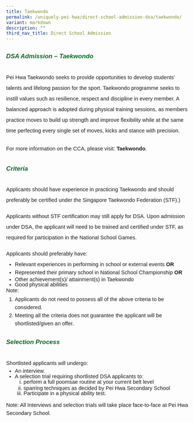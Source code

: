 ```yaml
---
title: Taekwondo
permalink: /uniquely-pei-hwa/direct-school-admission-dsa/taekwondo/
variant: markdown
description: ""
third_nav_title: Direct School Admission
---
```

<h6 style="color:#0B6623;font-family:sans-serif;font-weight:bold;margin-top:30px;"><strong style="font-family:sans-serif;font-size:17px;color:#0B6623;">DSA Admission – Taekwondo</strong></h6>

<p style="font-size:14.5px; line-height:2;margin-top:0px; font-family:sans-serif">Pei Hwa Taekwondo seeks to provide opportunities to develop students’ talents and lifelong passion for the sport. Taekwondo programme seeks to instill values such as resilience, respect and discipline in every member. A balanced approach is adopted during physical training sessions, as members practice moves to build up strength and improve flexibility while at the same time perfecting every single set of moves, kicks and stance with precision.</p>

<p style="font-size:14.5px; line-height:2;margin-top:20px; font-family:sans-serif">For more information on the CCA, please visit: <a style="font-size:14.5px; line-height:1.5;font-family:sans-serif;font-weight:bold;text-decoration: none;" href="https://www.peihwasec.moe.edu.sg/learning-at-pei-hwa/cca/sports-games/taekwondo/"> Taekwondo</a>.</p>

<h6 style="color:#0B6623;font-family:sans-serif;font-weight:bold;margin-top:30px;"><strong style="font-family:sans-serif;font-size:17px;color:#0B6623;">Criteria</strong></h6>
<p style="font-size:14.5px; line-height:2;margin-top:15px; font-family:sans-serif">Applicants should have experience in practicing Taekwondo and should preferably be certified under the Singapore Taekwondo Federation (STF).)</p>
<p style="font-size:14.5px; line-height:2;margin-top:15px; font-family:sans-serif">Applicants without STF certification may still apply for DSA. Upon admission under DSA, the applicant will need to be trained and certified under STF, as required for participation in the National School Games.</p>
<p style="font-size:14.5px; line-height:2;margin-top:5px; font-family:sans-serif">Applicants should preferably have:</p>
<ul style="margin-top:-10px;">
<li style="font-size:14.5px; line-height:1;font-family:sans-serif;">Relevant experiences in performing in school or external events<strong style="font-size:14.5px; line-height:1.5;font-family:sans-serif;"> OR</strong></li>
<li style="font-size:14.5px; line-height:1;font-family:sans-serif;">Represented their primary school in National School Championship <strong style="font-size:14.5px; line-height:1.5;font-family:sans-serif;"> OR</strong></li>
	<li style="font-size:14.5px; line-height:1;font-family:sans-serif;">Other achievement(s)/ attainment(s) in Taekwondo</li>
		<li style="font-size:14.5px; line-height:1;font-family:sans-serif;">Good physical abilities</li>
</ul>

<p style="margin-top:-20px;font-size:14.5px; line-height:2;font-family:sans-serif;">Note:</p>

<ol style="margin-top:-15px;">
<li style="font-size:14.5px; line-height:1.5;font-family:sans-serif;">Applicants do not need to possess all of the above criteria to be considered.</li>
<li style="font-size:14.5px; line-height:1.5;font-family:sans-serif;">Meeting all the criteria does not guarantee the applicant will be shortlisted/given an offer. </li>
</ol>
<h6 style="color:#0B6623;font-family:sans-serif;font-weight:bold;margin-top:30px;"><strong style="font-family:sans-serif;font-size:17px;color:#0B6623;">Selection Process </strong></h6>

<p style="font-size:14.5px; line-height:2;margin-top:5px; font-family:sans-serif">Shortlisted applicants will undergo:</p>

<ul style="margin-top:-15px;">
<li style="font-size:14.5px; line-height:1;font-family:sans-serif;">An interview.</li>
<li style="font-size:14.5px; line-height:1;font-family:sans-serif;">A selection trial requiring shortlisted DSA applicants to:</li>
	<ol style="margin-top:0px; display">
<li style="font-size:14.5px; line-height:1.2;font-family:sans-serif;list-style-type: lower-roman;">perform a full poomsae routine at your current belt level</li>
<li style="font-size:14.5px; line-height:1;font-family:sans-serif;list-style-type: lower-roman;">sparring techniques as decided by Pei Hwa Secondary School</li>
		<li style="font-size:14.5px; line-height:1;font-family:sans-serif;list-style-type: lower-roman;">Participate in a physical ability test.</li>
</ol>
</ul>
<p style="margin-top:5px;font-size:14.5px; line-height:1.5;font-family:sans-serif;">Note: All Interviews and selection trials will take place face-to-face at Pei Hwa Secondary School.</p>